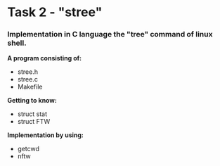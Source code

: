 <h1> Task 2 - "stree" </h1>

<h3> Implementation in C language the "tree" command of linux shell. </h3>

**A program consisting of:**

- stree.h
- stree.c
- Makefile

**Getting to know:**

- struct stat
- struct FTW

**Implementation by using:**

- getcwd
- nftw
